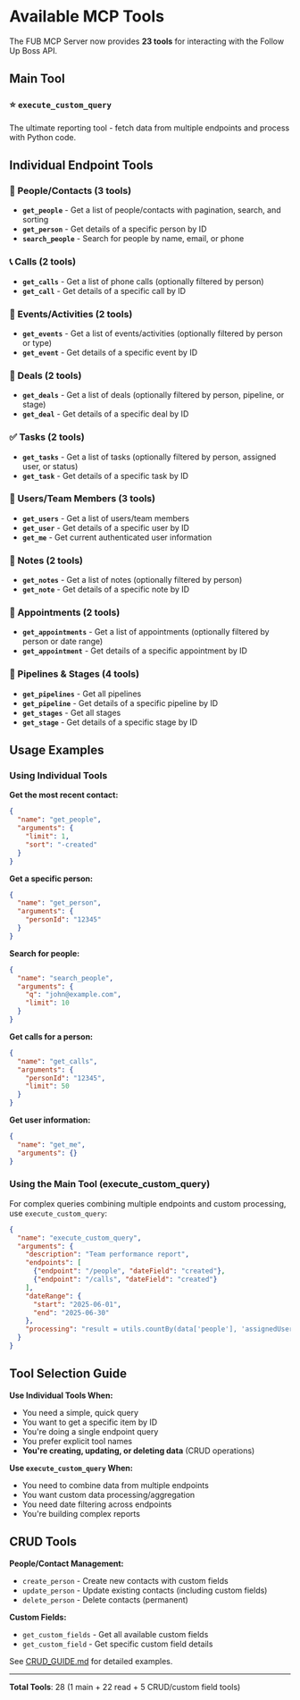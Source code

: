 # Available MCP Tools

The FUB MCP Server now provides **23 tools** for interacting with the Follow Up Boss API.

## Main Tool

### ⭐ `execute_custom_query`
The ultimate reporting tool - fetch data from multiple endpoints and process with Python code.

## Individual Endpoint Tools

### 📇 People/Contacts (3 tools)
- **`get_people`** - Get a list of people/contacts with pagination, search, and sorting
- **`get_person`** - Get details of a specific person by ID
- **`search_people`** - Search for people by name, email, or phone

### 📞 Calls (2 tools)
- **`get_calls`** - Get a list of phone calls (optionally filtered by person)
- **`get_call`** - Get details of a specific call by ID

### 📅 Events/Activities (2 tools)
- **`get_events`** - Get a list of events/activities (optionally filtered by person or type)
- **`get_event`** - Get details of a specific event by ID

### 💼 Deals (2 tools)
- **`get_deals`** - Get a list of deals (optionally filtered by person, pipeline, or stage)
- **`get_deal`** - Get details of a specific deal by ID

### ✅ Tasks (2 tools)
- **`get_tasks`** - Get a list of tasks (optionally filtered by person, assigned user, or status)
- **`get_task`** - Get details of a specific task by ID

### 👥 Users/Team Members (3 tools)
- **`get_users`** - Get a list of users/team members
- **`get_user`** - Get details of a specific user by ID
- **`get_me`** - Get current authenticated user information

### 📝 Notes (2 tools)
- **`get_notes`** - Get a list of notes (optionally filtered by person)
- **`get_note`** - Get details of a specific note by ID

### 📆 Appointments (2 tools)
- **`get_appointments`** - Get a list of appointments (optionally filtered by person or date range)
- **`get_appointment`** - Get details of a specific appointment by ID

### 🔄 Pipelines & Stages (4 tools)
- **`get_pipelines`** - Get all pipelines
- **`get_pipeline`** - Get details of a specific pipeline by ID
- **`get_stages`** - Get all stages
- **`get_stage`** - Get details of a specific stage by ID

## Usage Examples

### Using Individual Tools

**Get the most recent contact:**
```json
{
  "name": "get_people",
  "arguments": {
    "limit": 1,
    "sort": "-created"
  }
}
```

**Get a specific person:**
```json
{
  "name": "get_person",
  "arguments": {
    "personId": "12345"
  }
}
```

**Search for people:**
```json
{
  "name": "search_people",
  "arguments": {
    "q": "john@example.com",
    "limit": 10
  }
}
```

**Get calls for a person:**
```json
{
  "name": "get_calls",
  "arguments": {
    "personId": "12345",
    "limit": 50
  }
}
```

**Get user information:**
```json
{
  "name": "get_me",
  "arguments": {}
}
```

### Using the Main Tool (execute_custom_query)

For complex queries combining multiple endpoints and custom processing, use `execute_custom_query`:

```json
{
  "name": "execute_custom_query",
  "arguments": {
    "description": "Team performance report",
    "endpoints": [
      {"endpoint": "/people", "dateField": "created"},
      {"endpoint": "/calls", "dateField": "created"}
    ],
    "dateRange": {
      "start": "2025-06-01",
      "end": "2025-06-30"
    },
    "processing": "result = utils.countBy(data['people'], 'assignedUserId')"
  }
}
```

## Tool Selection Guide

**Use Individual Tools When:**
- You need a simple, quick query
- You want to get a specific item by ID
- You're doing a single endpoint query
- You prefer explicit tool names
- **You're creating, updating, or deleting data** (CRUD operations)

**Use `execute_custom_query` When:**
- You need to combine data from multiple endpoints
- You want custom data processing/aggregation
- You need date filtering across endpoints
- You're building complex reports

## CRUD Tools

**People/Contact Management:**
- `create_person` - Create new contacts with custom fields
- `update_person` - Update existing contacts (including custom fields)
- `delete_person` - Delete contacts (permanent)

**Custom Fields:**
- `get_custom_fields` - Get all available custom fields
- `get_custom_field` - Get specific custom field details

See [CRUD_GUIDE.md](CRUD_GUIDE.md) for detailed examples.

---

**Total Tools**: 28 (1 main + 22 read + 5 CRUD/custom field tools)


